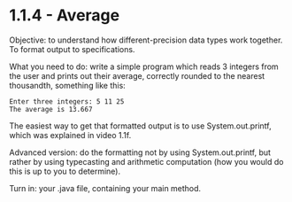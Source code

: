 # 1.1.4 - Average

Objective: to understand how different-precision data types work together. To format output to specifications.

What you need to do: write a simple program which reads 3 integers from the user and prints out their average, correctly rounded to the nearest thousandth, something like this:
```
Enter three integers: 5 11 25
The average is 13.667
```
The easiest way to get that formatted output is to use System.out.printf, which was explained in video 1.1f.

Advanced version: do the formatting not by using System.out.printf, but rather by using typecasting and arithmetic computation (how you would do this is up to you to determine).

Turn in: your .java file, containing your main method.
